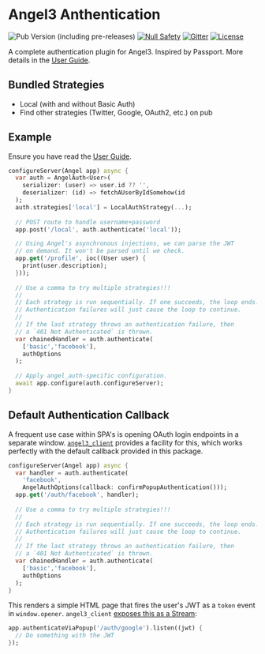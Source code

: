 # Angel3 Anthentication

![Pub Version (including pre-releases)](https://img.shields.io/pub/v/angel3_auth?include_prereleases)
[![Null Safety](https://img.shields.io/badge/null-safety-brightgreen)](https://dart.dev/null-safety)
[![Gitter](https://img.shields.io/gitter/room/angel_dart/discussion)](https://gitter.im/angel_dart/discussion)
[![License](https://img.shields.io/github/license/dukefirehawk/angel)](https://github.com/dukefirehawk/angel/tree/master/packages/auth/LICENSE)

A complete authentication plugin for Angel3. Inspired by Passport. More details in the [User Guide](https://angel3-docs.dukefirehawk.com/guides/authentication).

## Bundled Strategies

* Local (with and without Basic Auth)
* Find other strategies (Twitter, Google, OAuth2, etc.) on pub

## Example

Ensure you have read the [User Guide](https://angel3-docs.dukefirehawk.com/guides/authentication).

```dart
configureServer(Angel app) async {
  var auth = AngelAuth<User>(
    serializer: (user) => user.id ?? '',
    deserializer: (id) => fetchAUserByIdSomehow(id
  );
  auth.strategies['local'] = LocalAuthStrategy(...);
  
  // POST route to handle username+password
  app.post('/local', auth.authenticate('local'));

  // Using Angel's asynchronous injections, we can parse the JWT
  // on demand. It won't be parsed until we check.
  app.get('/profile', ioc((User user) {
    print(user.description);
  }));
  
  // Use a comma to try multiple strategies!!!
  //
  // Each strategy is run sequentially. If one succeeds, the loop ends.
  // Authentication failures will just cause the loop to continue.
  // 
  // If the last strategy throws an authentication failure, then
  // a `401 Not Authenticated` is thrown.
  var chainedHandler = auth.authenticate(
    ['basic','facebook'],
    authOptions
  );
  
  // Apply angel_auth-specific configuration.
  await app.configure(auth.configureServer);
}
```

## Default Authentication Callback

A frequent use case within SPA's is opening OAuth login endpoints in a separate window. [`angel3_client`](https://pub.dev/packages/angel3_client) provides a facility for this, which works perfectly with the default callback provided in this package.

```dart
configureServer(Angel app) async {
  var handler = auth.authenticate(
    'facebook',
    AngelAuthOptions(callback: confirmPopupAuthentication()));
  app.get('/auth/facebook', handler);
  
  // Use a comma to try multiple strategies!!!
  //
  // Each strategy is run sequentially. If one succeeds, the loop ends.
  // Authentication failures will just cause the loop to continue.
  // 
  // If the last strategy throws an authentication failure, then
  // a `401 Not Authenticated` is thrown.
  var chainedHandler = auth.authenticate(
    ['basic','facebook'],
    authOptions
  );
}
```

This renders a simple HTML page that fires the user's JWT as a `token` event in `window.opener`. `angel3_client` [exposes this as a Stream](https://pub.dev/documentation/angel3_client/latest/):

```dart
app.authenticateViaPopup('/auth/google').listen((jwt) {
  // Do something with the JWT
});
```
